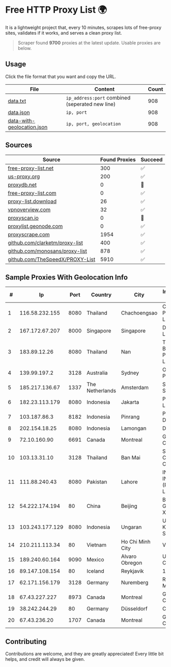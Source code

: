 
# Free HTTP Proxy List 🌍

It is a lightweight project that, every 10 minutes, scrapes lots of free-proxy sites, validates if it works, and serves a clean proxy list.


> Scraper found **9700** proxies at the latest update. Usable proxies are below.

## Usage

Click the file format that you want and copy the URL.


|File|Content|Count|
|----|-------|-----|
|[data.txt](https://raw.githubusercontent.com/themiralay/Proxy-List-World/master/data.txt)|`ip_address:port` combined (seperated new line)|908|
|[data.json](https://raw.githubusercontent.com/themiralay/Proxy-List-World/master/data.json)|`ip, port`|908|
|[data-with-geolocation.json](https://raw.githubusercontent.com/themiralay/Proxy-List-World/master/data-with-geolocation.json)|`ip, port, geolocation`|908|

## Sources

|Source|Found Proxies|Succeed|
|------|-------------|-------|
|[free-proxy-list.net](https://free-proxy-list.net)|300|✅|
|[us-proxy.org](https://www.us-proxy.org)|200|✅|
|[proxydb.net](http://proxydb.net)|0|🚫|
|[free-proxy-list.com](https://free-proxy-list.com/?page=&port=&type%5B%5D=http&type%5B%5D=https&up_time=0&search=Search)|0|✅|
|[proxy-list.download](https://www.proxy-list.download/HTTP)|26|✅|
|[vpnoverview.com](https://vpnoverview.com/privacy/anonymous-browsing/free-proxy-servers)|32|✅|
|[proxyscan.io](https://www.proxyscan.io)|0|🚫|
|[proxylist.geonode.com](https://proxylist.geonode.com/api/proxy-list?limit=300&page=1&sort_by=lastChecked&sort_type=desc&protocols=http,https)|0|✅|
|[proxyscrape.com](https://api.proxyscrape.com/v2/?request=displayproxies&protocol=http&timeout=10000&country=all&ssl=all&anonymity=all)|1954|✅|
|[github.com/clarketm/proxy-list](https://raw.githubusercontent.com/clarketm/proxy-list/master/proxy-list-raw.txt)|400|✅|
|[github.com/monosans/proxy-list](https://raw.githubusercontent.com/monosans/proxy-list/main/proxies/http.txt)|878|✅|
|[github.com/TheSpeedX/PROXY-List](https://raw.githubusercontent.com/TheSpeedX/PROXY-List/master/http.txt)|5910|✅|


## Sample Proxies With Geolocation Info

|#|Ip|Port|Country|City|Internet Service Provider|
|-|--|----|-------|----|-------------------------|
|1|116.58.232.155|8080|Thailand|Chachoengsao|CAT Telecom Public Company Limited|
|2|167.172.67.207|8000|Singapore|Singapore|DigitalOcean, LLC|
|3|183.89.12.26|8080|Thailand|Nan|Triple T Broadband Public Company Limited|
|4|139.99.197.2|3128|Australia|Sydney|OVH Australia PTY LTD|
|5|185.217.136.67|1337|The Netherlands|Amsterdam|Stallion Network Services Limited|
|6|182.23.113.179|8080|Indonesia|Jakarta|PT Aplikanusa Lintasarta|
|7|103.187.86.3|8182|Indonesia|Pinrang|PT Satunol Digital Teknologi|
|8|202.154.18.25|8080|Indonesia|Lamongan|DIGITNET|
|9|72.10.160.90|6691|Canada|Montreal|GloboTech Communications|
|10|103.13.31.10|3128|Thailand|Ban Mai|Siamdata Communication Co., ltd.|
|11|111.88.240.43|8080|Pakistan|Lahore|IN CABLE INTERNET (PRIVATE) LIMITED|
|12|54.222.174.194|80|China|Beijing|Beijing Guanghuan Xinwang Digital|
|13|103.243.177.129|8080|Indonesia|Ungaran|Universitas Katolik Soegijapranata|
|14|210.211.113.34|80|Vietnam|Ho Chi Minh City|VTDC|
|15|189.240.60.164|9090|Mexico|Alvaro Obregon|Uninet S.A. de C.V.|
|16|89.147.108.154|80|Iceland|Reykjavik|1984 ehf|
|17|62.171.156.179|3128|Germany|Nuremberg|Research Machines|
|18|67.43.227.227|8973|Canada|Montreal|GloboTech Communications|
|19|38.242.244.29|80|Germany|Düsseldorf|Contabo GmbH|
|20|67.43.236.20|1707|Canada|Montreal|GloboTech Communications|



## Contributing

Contributions are welcome, and they are greatly appreciated! Every
little bit helps, and credit will always be given.

